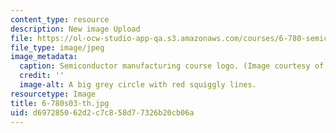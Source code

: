```yaml
---
content_type: resource
description: New image Upload
file: https://ol-ocw-studio-app-qa.s3.amazonaws.com/courses/6-780-semiconductor-manufacturing-spring-2003/d697285062d2c7c858d77326b20cb06a_6-780s03-th.jpg
file_type: image/jpeg
image_metadata:
  caption: Semiconductor manufacturing course logo. (Image courtesy of MIT.)
  credit: ''
  image-alt: A big grey circle with red squiggly lines.
resourcetype: Image
title: 6-780s03-th.jpg
uid: d6972850-62d2-c7c8-58d7-7326b20cb06a
---
```

